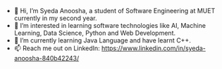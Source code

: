 - 👋 Hi, I’m Syeda Anoosha, a student of Software Engineering at MUET currently in my second year.
- 👀 I’m interested in learning software technologies like AI, Machine Learning, Data Science, Python and Web Development.
- 🌱 I’m currently learning Java Language and have learnt C++.
- 📫 Reach me out on LinkedIn: https://www.linkedin.com/in/syeda-anoosha-840b42243/

<!---
SyedaAnoosha/SyedaAnoosha is a ✨ special ✨ repository because its `README.md` (this file) appears on your GitHub profile.
You can click the Preview link to take a look at your changes.
--->

